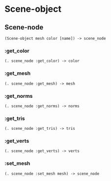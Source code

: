 # Scene-object

## Scene-node

```code
(Scene-object mesh color [name]) -> scene_node
```

### :get_color

```code
(. scene_node :get_color) -> color
```

### :get_mesh

```code
(. scene_node :get_mesh) -> mesh
```

### :get_norms

```code
(. scene_node :get_norms) -> norms
```

### :get_tris

```code
(. scene_node :get_tris) -> tris
```

### :get_verts

```code
(. scene_node :get_verts) -> verts
```

### :set_mesh

```code
(. scene_node :set_mesh mesh) -> scene_node
```

